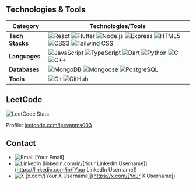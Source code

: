 ## Technologies & Tools

| Category       | Technologies/Tools                                                                 |
|----------------|-----------------------------------------------------------------------------------|
| **Tech Stacks** | ![React](https://img.shields.io/badge/React.js-61DAFB?logo=react&logoColor=black) ![Flutter](https://img.shields.io/badge/Flutter-02569B?logo=flutter&logoColor=white) ![Node.js](https://img.shields.io/badge/Node.js-339933?logo=node.js&logoColor=white) ![Express](https://img.shields.io/badge/Express-000000?logo=express&logoColor=white) ![HTML5](https://img.shields.io/badge/HTML5-E34F26?logo=html5&logoColor=white) ![CSS3](https://img.shields.io/badge/CSS3-1572B6?logo=css3&logoColor=white) ![Tailwind CSS](https://img.shields.io/badge/Tailwind_CSS-38B2AC?logo=tailwind-css&logoColor=white) |
| **Languages**  | ![JavaScript](https://img.shields.io/badge/JavaScript-F7DF1E?logo=javascript&logoColor=black) ![TypeScript](https://img.shields.io/badge/TypeScript-3178C6?logo=typescript&logoColor=white) ![Dart](https://img.shields.io/badge/Dart-0175C2?logo=dart&logoColor=white) ![Python](https://img.shields.io/badge/Python-3776AB?logo=python&logoColor=white) ![C](https://img.shields.io/badge/C-00599C?logo=c&logoColor=white) ![C++](https://img.shields.io/badge/C++-00599C?logo=c%2B%2B&logoColor=white) |
| **Databases**  | ![MongoDB](https://img.shields.io/badge/MongoDB-47A248?logo=mongodb&logoColor=white) ![Mongoose](https://img.shields.io/badge/Mongoose-880000?logo=mongoose&logoColor=white) ![PostgreSQL](https://img.shields.io/badge/PostgreSQL-4169E1?logo=postgresql&logoColor=white) |
| **Tools**      | ![Git](https://img.shields.io/badge/Git-F05032?logo=git&logoColor=white) ![GitHub](https://img.shields.io/badge/GitHub-181717?logo=github&logoColor=white) |

## LeetCode

![LeetCode Stats](https://leetcard.jacoblin.cool/jeevanms003?theme=dark&font=Roboto&ext=contest)

Profile: [leetcode.com/jeevanms003](https://leetcode.com/jeevanms003)

## Contact

- ![Email](https://img.shields.io/badge/Email-D14836?logo=gmail&logoColor=white) [Your Email]
- ![LinkedIn](https://img.shields.io/badge/LinkedIn-0077B5?logo=linkedin&logoColor=white) [linkedin.com/in/[Your LinkedIn Username]](https://linkedin.com/in/[Your LinkedIn Username])
- ![X](https://img.shields.io/badge/X-000000?logo=x&logoColor=white) [x.com/[Your X Username]](https://x.com/[Your X Username])
